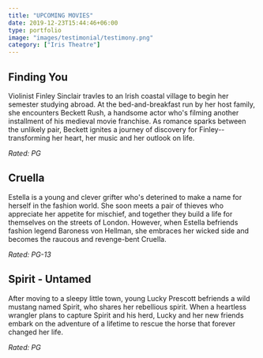 ```yaml
---
title: "UPCOMING MOVIES"
date: 2019-12-23T15:44:46+06:00
type: portfolio
image: "images/testimonial/testimony.png"
category: ["Iris Theatre"]
---
```


## Finding You

Violinist Finley Sinclair travles to an Irish coastal village to begin her semester studying abroad. At the bed-and-breakfast run by her host family, she encounters Beckett Rush, a handsome actor who's filming another installment of his medieval movie franchise. As romance sparks between the unlikely pair, Beckett ignites a journey of discovery for Finley--transforming her heart, her music and her outlook on life.

_Rated: PG_

## Cruella

Estella is a young and clever grifter who's deterined to make a name for herself in the fashion world. She soon meets a pair of thieves who appreciate her appetite for mischief, and together they build a life for themselves on the streets of London. However, when Estella befriends fashion legend Baroness von Hellman, she embraces her wicked side and becomes the raucous and revenge-bent Cruella.

_Rated: PG-13_

## Spirit - Untamed

After moving to a sleepy little town, young Lucky Prescott befriends a wild mustang named Spirit, who shares her rebellious spirit. When a heartless wrangler plans to capture Spirit and his herd, Lucky and her new friends embark on the adventure of a lifetime to rescue the horse that forever changed her life.

_Rated: PG_
